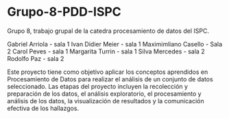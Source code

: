 # Grupo-8-PDD-ISPC

Grupo 8, trabajo grupal de la catedra procesamiento de datos del ISPC.

Gabriel Arriola - sala 1
Ivan Didier Meier - sala 1
Maximimliano Casello - Sala 2
Carol Peves - sala 1
Margarita Turrin - sala 1
Silva Mercedes - sala 2
Rodolfo Paz - sala 2

Este proyecto tiene como objetivo aplicar los conceptos aprendidos en Procesamiento de Datos para realizar el análisis de un conjunto de datos seleccionado. 
Las etapas del proyecto incluyen la recolección y preparación de los datos, el análisis exploratorio, el procesamiento y análisis de los datos, la visualización de resultados y la comunicación efectiva de los hallazgos.
